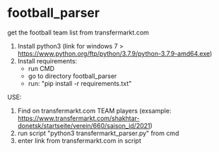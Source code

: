 # football_parser
get the football team list from transfermarkt.com



1. Install python3 (link for windows 7 > https://www.python.org/ftp/python/3.7.9/python-3.7.9-amd64.exe)
2. Install requirements:
    - run CMD
    - go to directory football_parser
    - run: "pip install -r requirements.txt"

USE:
1. Find on transfermarkt.com TEAM players (exsample: https://www.transfermarkt.com/shakhtar-donetsk/startseite/verein/660/saison_id/2021)
2. run script "python3 transfermarkt_parser.py" from cmd
3. enter link from transfermarkt.com in script
